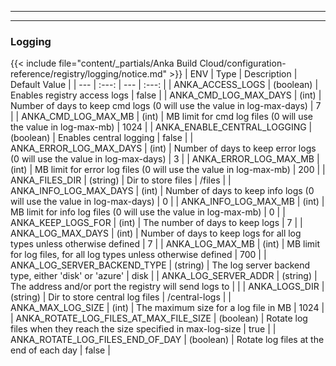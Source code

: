 
---
---
### Logging
{{< include file="content/_partials/Anka Build Cloud/configuration-reference/registry/logging/notice.md" >}}
| ENV | Type | Description | Default Value |
| --- | :---: | --- | :---: |
| ANKA_ACCESS_LOGS | (boolean) | Enables registry access logs | false |
| ANKA_CMD_LOG_MAX_DAYS | (int) | Number of days to keep cmd logs (0 will use the value in log-max-days) | 7 |
| ANKA_CMD_LOG_MAX_MB | (int) | MB limit for cmd log files (0 will use the value in log-max-mb) | 1024 |
| ANKA_ENABLE_CENTRAL_LOGGING | (boolean) | Enables central logging | false |
| ANKA_ERROR_LOG_MAX_DAYS | (int) | Number of days to keep error logs (0 will use the value in log-max-days) | 3 |
| ANKA_ERROR_LOG_MAX_MB | (int) | MB limit for error log files (0 will use the value in log-max-mb) | 200 |
| ANKA_FILES_DIR | (string) | Dir to store files | /files |
| ANKA_INFO_LOG_MAX_DAYS | (int) | Number of days to keep info logs (0 will use the value in log-max-days) | 0 |
| ANKA_INFO_LOG_MAX_MB | (int) | MB limit for info log files  (0 will use the value in log-max-mb) | 0 |
| ANKA_KEEP_LOGS_FOR | (int) | The number of days to keep logs | 7 |
| ANKA_LOG_MAX_DAYS | (int) | Number of days to keep logs for all log types unless otherwise defined | 7 |
| ANKA_LOG_MAX_MB | (int) | MB limit for log files, for all log types unless otherwise defined | 700 |
| ANKA_LOG_SERVER_BACKEND_TYPE | (string) | The log server backend type, either 'disk' or 'azure' | disk |
| ANKA_LOG_SERVER_ADDR | (string) | The address and/or port the registry will send logs to |  |
| ANKA_LOGS_DIR | (string) | Dir to store central log files | /central-logs |
| ANKA_MAX_LOG_SIZE | (int) | The maximum size for a log file in MB | 1024 |
| ANKA_ROTATE_LOG_FILES_AT_MAX_FILE_SIZE | (boolean) | Rotate log files when they reach the size specified in max-log-size | true |
| ANKA_ROTATE_LOG_FILES_END_OF_DAY | (boolean) | Rotate log files at the end of each day | false |
